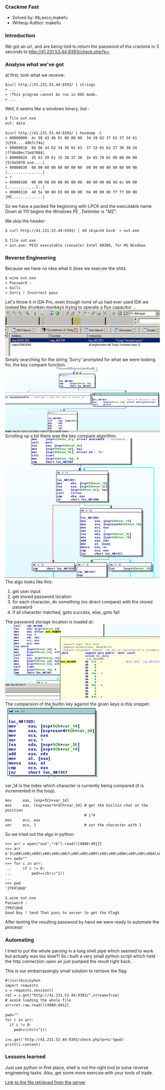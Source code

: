 ### Crackme Fast
* Solved by: ttb,exco,makefu
* Writeup Author: makefu
### Introduction
We got an url, and are being told to return the password of the crackme in 3
seconds to http://41.231.53.44:9393/check.php?p=<Password>.

### Analyse what we've got
at first, look what we receive:

    $curl http://41.231.53.44:9393/ | strings
    > ...
    > !This program cannot be run in DOS mode.
    > ...

Well, it seems like a windows binary, but :

    $ file out.exe 
    out: data

    $curl http://41.231.53.44:9393/ | hexdump -C
    > 00000000  4c 50 43 4b 01 00 00 00  34 39 62 37 63 37 34 61 |LPCK....49b7c74a|
    > 00000010  66 66 34 62 34 38 65 63  37 33 65 62 37 30 38 34 |ff4b48ec73eb7084|
    > 00000020  35 63 39 61 35 38 37 30  2e 65 78 65 00 00 00 00 |5c9a5870.exe....|
    > 00000030  00 00 00 00 00 00 00 00  00 00 00 00 00 00 00 00 |................|
    > *
    > 00000100  00 00 00 00 00 00 00 00  00 00 00 00 9d 6c 00 00 |.............l..|
    > 00000110  4d 5a 90 00 03 00 00 00  04 00 00 00 ff ff 00 00 |MZ..............|
    
So we have a packed file beginning with LPCK and the executable name. Down at
110 begins the Windows PE , Delimiter is "MZ".
    
We skip the header:

    $ curl http://41.231.53.44:9393/ | dd skip=34 bs=8  > out.exe

    $ file out.exe
    > out.exe: PE32 executable (console) Intel 80386, for MS Windows

### Reverse Engineering

Because we have no idea what it does we execute the shitz.

    $ wine out.exe
    > Password :
    > balls
    > Sorry ! Incorrect pass

Let's throw it in IDA Pro, even though none of us had ever used IDA we looked
like drunken monkeys trying to operate a flux capacitor ...
![Ida Search](./ida_find.png)
Simply searching for the string 'Sorry' prompted for what we were looking for,
the key compare function.
![Key Algorithm](./error_msg.png)
Scrolling up a bit there was the key compare algorithm.
![Key Algorithm](./key_algo.png)
The algo looks like this:
1. get user input
2. get stored password location
2. for each character, do something (no direct compare) with the stored password
3. if all character matched, goto success, else, goto fail

The password storage location is loaded at:
![Key Storage](./key_storage.png)
The comparsion of the builtin key against the given keys is this snippet:
![Key comparsion](./key_compare.png)

var\_14 is the index which character is currently being compared (it is
incremented in the loop). 

    mov     eax, [esp+5Ch+var_14] 
    mov     eax, [esp+eax*4+5Ch+var_34] # get the builtin char at the position
                                        # i*4
    mov     ecx, eax
    xor     ecx, 1                      # xor the character with 1

So we tried out the algo in python:

    >>> arr = open("out","rb").read()[4880:4912]
    >>> arr
    b'3\x00\x00\x00X\x00\x00\x00J\x00\x00\x00Y\x00\x00\x00m\x00\x00\x00A\x00\x00\x00d\x00\x00\x00A\x00\x00\x00'
    >>> pwd=""
    >>> for c in arr:
    ...     if c != 0:
    ...         pwd+=(chr(c^1))
    ... 
    >>> pwd
    '2YKXl@e@'

    $ wine out.exe
    Password :
    2YKXl@e@
    Good Boy ! Send That pass to server to get the Flag%

After testing the resulting password by hand we were ready to automate the
process!

### Automating
I tried to put the whole parsing in a long shell pipe which seemed to work but
actually was too slow?! So i built a very small python script which held the
http connection open an just pumped the result right back.

This is our embarrassingly small solution to retrieve the flag:

    #!/usr/bin/pyhon
    import requests
    s = requests.session()
    ret = s.get("http://41.231.53.44:9393/",stream=True)
    # avoid loading the whole file
    arr=ret.raw.read()[4880:4912]

    pwd=""
    for c in arr:
      if c != 0:
        pwd+=(chr(c^1))

    i=s.get('http://41.231.53.44:9393/check.php?p=%s'%pwd)
    print(i.content)


### Lessons learned
Just use python in first place, shell is not the right tool to solve reverse engineering tasks. Also, get some more exercise with your tools of trade.

[Link to the file retrieved from the server](./out)
